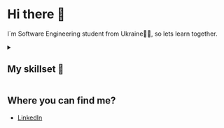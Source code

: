 # Hi there 👋
I`m Software Engineering student from Ukraine💙💛, so lets learn together.

<details>
  <summary>
    
  ## My skillset 📜
  
  </summary>
  
### Technologies
- Python
- Django
- Git/GitHub
- HTML/CSS
- MySQL
- Microsoft Office
- Microsoft Access

### Languages
- Ukrainian (native)
- English (B1)
- Polish (B2)

</details>
<!-- Can add "What i`m learning" section -->

## Where you can find me?
- [LinkedIn](https://www.linkedin.com/in/pavlo-nesteruk/)
<!-- what another social networks i can add to this section??? -->


<!--
**Solidarov/Solidarov** is a ✨ _special_ ✨ repository because its `README.md` (this file) appears on your GitHub profile.

Here are some ideas to get you started:

- 🔭 I’m currently working on ...
- 🌱 I’m currently learning ...
- 👯 I’m looking to collaborate on ...
- 🤔 I’m looking for help with ...
- 💬 Ask me about ...
- 📫 How to reach me: ...
- 😄 Pronouns: ...
- ⚡ Fun fact: ...
-->
